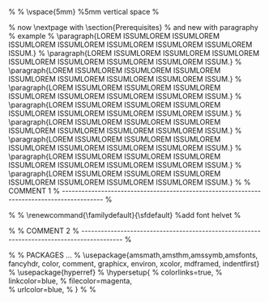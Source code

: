 %
% \vspace{5mm} %5mm vertical space
%

% now \nextpage with \section{Prerequisites}
% and new with paragraphy 
% example
% \paragraph{LOREM ISSUMLOREM ISSUMLOREM ISSUMLOREM ISSUMLOREM ISSUMLOREM ISSUMLOREM ISSUMLOREM ISSUM.}
% \paragraph{LOREM ISSUMLOREM ISSUMLOREM ISSUMLOREM ISSUMLOREM ISSUMLOREM ISSUMLOREM ISSUMLOREM ISSUM.}
% \paragraph{LOREM ISSUMLOREM ISSUMLOREM ISSUMLOREM ISSUMLOREM ISSUMLOREM ISSUMLOREM ISSUMLOREM ISSUM.}
% \paragraph{LOREM ISSUMLOREM ISSUMLOREM ISSUMLOREM ISSUMLOREM ISSUMLOREM ISSUMLOREM ISSUMLOREM ISSUM.}
% \paragraph{LOREM ISSUMLOREM ISSUMLOREM ISSUMLOREM ISSUMLOREM ISSUMLOREM ISSUMLOREM ISSUMLOREM ISSUM.}
% \paragraph{LOREM ISSUMLOREM ISSUMLOREM ISSUMLOREM ISSUMLOREM ISSUMLOREM ISSUMLOREM ISSUMLOREM ISSUM.}
% \paragraph{LOREM ISSUMLOREM ISSUMLOREM ISSUMLOREM ISSUMLOREM ISSUMLOREM ISSUMLOREM ISSUMLOREM ISSUM.}
% \paragraph{LOREM ISSUMLOREM ISSUMLOREM ISSUMLOREM ISSUMLOREM ISSUMLOREM ISSUMLOREM ISSUMLOREM ISSUM.}
% \paragraph{LOREM ISSUMLOREM ISSUMLOREM ISSUMLOREM ISSUMLOREM ISSUMLOREM ISSUMLOREM ISSUMLOREM ISSUM.}
%
% COMMENT 1
% ------------------------------------------------------------------------------------------
%


%
% \renewcommand{\familydefault}{\sfdefault} %add font helvet
%



%
% COMMENT 2
% ------------------------------------------------------------------------------------------
%



%
% PACKAGES ... 
% \usepackage{amsmath,amsthm,amssymb,amsfonts, fancyhdr, color, comment, graphicx, environ, xcolor, mdframed, indentfirst}
% \usepackage{hyperref}
% \hypersetup{
    % colorlinks=true,
    % linkcolor=blue,
    % filecolor=magenta,      
    % urlcolor=blue,
% }
%
%
